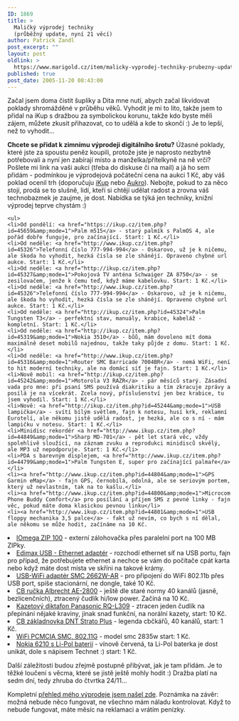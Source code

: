 ```yaml
---
ID: 1869
title: >
  Maličký výprodej techniky
  (průběžný update, nyní 21 věcí)
author: Patrick Zandl
post_excerpt: ""
layout: post
oldlink: >
  https://www.marigold.cz/item/malicky-vyprodej-techniky-prubezny-update-nyni-21-veci
published: true
post_date: 2005-11-20 08:43:00
---
```

<p>Začal jsem doma čistit šuplíky a Dita mne nutí, abych začal likvidovat poklady shromážděné v průběhu věků. Vyhodit je mi to líto, takže jsem to přidal na iKup s dražbou za symbolickou korunu, takže kdo byste měli zájem, můžete zkusit přihazovat, co to udělá a kde to skončí :) Je to lepší, než to vyhodit...</p>

<p>
<b>Chcete se přidat k zimnímu výprodeji digitálního šrotu?</b> Úžasné poklady, které jste za spoustu peněz koupili, protože jste je naprosto nezbytně potřebovali a nyní jen zabírají místo a manželka/přítelkyně na ně vrčí? Pošlete mi link na vaši aukci (třeba do diskuse či na mail) a já ho sem přidám - podmínkou je výprodejová počáteční cena na aukci 1 Kč, aby váš poklad ocenil trh (doporučuju <a href="http://www.ikup.cz">iKup</a> nebo <a href="http://www.ikup.cz">Aukro</a>). Nebojte, pokud to za něco stojí, prodá se to slušně, lidí, kteří si chtějí udělat radost a zrovna váš technobazmek je zaujme, je dost. Nabídka se týká jen techniky, knižní výprodej teprve chystám :)</p>

	<ul>
	<li>Od pondělí: <a href="https://ikup.cz/item.php?id=45659&amp;mode=1">Palm m515</a> - starý palmík s PalmOS 4, ale pořád dobře funguje, pro začínající. Start: 1 Kč.</li>
	<li>Od neděle: <a href="http://www.ikup.cz/item.php?id=45326">Telefonní číslo 777-994-994</a> - Oskarovo, už je k ničemu, ale škoda ho vyhodit, hezká čísla se zle shánějí. Opraveno chybné url aukce. Start: 1 Kč.</li>
	<li>Od neděle: <a href="http://ikup.cz/item.php?id=45327&amp;mode=1">Pokojová TV anténa Schwaiger ZA 8750</a> - se zesilovačem, jenže k čemu teď, když máme kabelovku. Start: 1 Kč.</li>
	<li>Od neděle: <a href="http://www.ikup.cz/item.php?id=45326">Telefonní číslo 777-994-994</a> - Oskarovo, už je k ničemu, ale škoda ho vyhodit, hezká čísla se zle shánějí. Opraveno chybné url aukce. Start: 1 Kč.</li>
	<li>Od neděle: <a href="http://ikup.cz/item.php?id=45324">Palm Tungsten T3</a> - perfektní stav, manuály, krabice, kabeláž - kompletní. Start: 1 Kč.</li>
	<li>Od neděle: <a href="http://ikup.cz/item.php?id=45319&amp;mode=1">Nokia 3510</a> - bůů, mám dovoleno mít doma maximálně deset mobilů najednou, takže taky půjde z domu. Start: 1 Kč.</li>
	<li>Od neděle: <a href="http://www.ikup.cz/item.php?id=45316&amp;mode=1">Router SMC Barricade 7004BR</a> - nemá WiFi, není to hit moderní techniky, ale na domácí síť je fajn. Start: 1 Kč.</li>
	<li>Nově mobil: <a href="http://ikup.cz/item.php?id=45242&amp;mode=1">Motorola V3 RAZR</a> - pár měsíců starý. Zásadní vada pro mne: při psaní SMS používá diakritiku a tím zkracuje zprávy a posílá je na vícekrát. Zcela nový, příslušenství jen bez krabice, tu jsem vyhodil. Start: 1 Kč.</li>
	<li>Nově: <a href="http://ikup.cz/item.php?id=45244&amp;mode=1">USB lampička</a> - svítí bílým světlem, fajn k notesu, husí krk, reklamní Eurotelí, ale někomu jistě udělá radost, je hezká, ale co s ní - mám lampičku v notesu. Start: 1 Kč.</li>
	<li>Minidisc rekordér <a href="http://www.ikup.cz/item.php?id=44849&amp;mode=1">Sharp MD-701</a> - pět let stará věc, vždy spolehlivě sloužící, na záznam zvuku a reprodukci minidisců skvělý, ale MP3 už nepodporuje. Start: 1 Kč.</li>
	<li>PDA s barevným displejem, <a href="http://www.ikup.cz/item.php?id=44799&amp;mode=1">Palm Tungsten E, super pro začínající palmaře</a></li>
	<li><a href="http://www.ikup.cz/item.php?id=44804&amp;mode=1">GPS Garmin eMap</a> - fajn GPS, černobílá, odolná, ale se seriovým portem, který už nevlastním, tak na to kašlu.</li>
	<li><a href="http://www.ikup.cz/item.php?id=44800&amp;mode=1">Microcom Phone Buddy Comfort</a> pro posílání a příjem SMS z pevné linky - fajn věc, pokud máte doma klasickou pevnou linku</li>
	<li><a href="http://www.ikup.cz/item.php?id=44801&amp;mode=1">USB floppy mechanika 3,5 palce</a> - fakt už nevím, co bych s ní dělal, ale někomu se může hodit, začínáme na 10 Kč.
</li>
	<li><a href="http://www.ikup.cz/item.php?id=44803&amp;mode=1">IOmega ZIP 100</a> - externí zálohovačka přes paralelní port na 100 MB ZIPky. </li>
	<li><a href="http://www.ikup.cz/item.php?id=44807&amp;mode=1">Edimax USB - Ethernet adaptér</a> - rozchodí ethernet síť na USB portu, fajn pro případ, že potřebujete ethernet a nechce se vám do počítače cpát karta nebo když máte dost místa ve skříni na takové krámy.</li>
	<li><a href="http://www.ikup.cz/item.php?id=44808&amp;mode=1">USB-WiFi adaptér SMC 2662W-AR</a> - pro připojení do WiFi 802.11b přes USB port, spíše stacionární, ne dongle, také 10 Kč.</li>
	<li><a href="http://www.ikup.cz/item.php?id=44810&amp;mode=1">CB ručka Albrecht AE-2800</a> - ještě dle staré normy 40 kanálů (jasně, bezlicenčních), ztracený čudlík hi/low power. Začíná na 10 Kč.</li>
	<li><a href="http://www.ikup.cz/item.php?id=44812&amp;mode=1">Kazetový diktafon Panasonic RQ-L309</a> - ztracen jeden čudlík na přepínání nějaké kraviny, jinak snad funkční, na norální kazety, start: 10 Kč.</li>
	<li><a href="http://www.ikup.cz/item.php?id=44816&amp;mode=1">CB základnovka DNT Strato Plus</a> - legenda cbčkářů, 40 kanálů, start: 1 Kč.</li>
	<li><a href="http://www.ikup.cz/item.php?id=44817&amp;mode=1">WiFi PCMCIA SMC, 802.11G</a> - model smc 2835w start: 1 Kč.</li>
	<li><a href="http://www.ikup.cz/item.php?id=44819&amp;mode=1">Nokia 6210 s Li-Pol baterií</a> - vínově červená, ta Li-Pol baterka je dost unikát, dole s nápisem Technet :) start: 1 Kč.</li>
	</ul>
<p>Další záležitosti budou zřejmě postupně přibývat, jak je tam přidám. Je to těžké loučení s věcma, které se jistě ještě mohly hodit :) Dražba platí na sedm dní, tedy zhruba do čtvrtka 24/11...
</p>

Kompletní <a href="http://www.ikup.cz/active_auctions.php?user_id=182">přehled mého výprodeje jsem našel zde</a>. Poznámka na závěr: možná nebude něco fungovat, ne všechno mám náladu kontrolovat. Když to nebude fungovat, máte měsíc na reklamaci a vrátím penízky.
</p>
